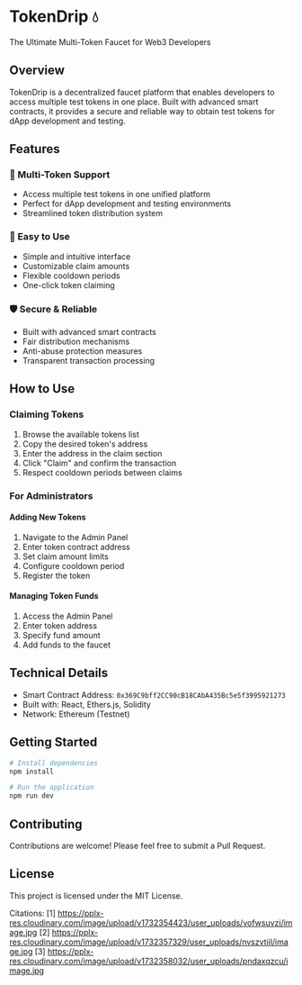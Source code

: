 # TokenDrip 💧

The Ultimate Multi-Token Faucet for Web3 Developers

## Overview

TokenDrip is a decentralized faucet platform that enables developers to access multiple test tokens in one place. Built with advanced smart contracts, it provides a secure and reliable way to obtain test tokens for dApp development and testing.

## Features

### 🔄 Multi-Token Support
- Access multiple test tokens in one unified platform
- Perfect for dApp development and testing environments
- Streamlined token distribution system

### 🎯 Easy to Use
- Simple and intuitive interface
- Customizable claim amounts
- Flexible cooldown periods
- One-click token claiming

### 🛡️ Secure & Reliable
- Built with advanced smart contracts
- Fair distribution mechanisms
- Anti-abuse protection measures
- Transparent transaction processing

## How to Use

### Claiming Tokens
1. Browse the available tokens list
2. Copy the desired token's address
3. Enter the address in the claim section
4. Click "Claim" and confirm the transaction
5. Respect cooldown periods between claims

### For Administrators

#### Adding New Tokens
1. Navigate to the Admin Panel
2. Enter token contract address
3. Set claim amount limits
4. Configure cooldown period
5. Register the token

#### Managing Token Funds
1. Access the Admin Panel
2. Enter token address
3. Specify fund amount
4. Add funds to the faucet

## Technical Details

- Smart Contract Address: `0x369C9bff2CC90cB18CAbA435Bc5e5f3995921273`
- Built with: React, Ethers.js, Solidity
- Network: Ethereum (Testnet)

## Getting Started

```bash
# Install dependencies
npm install

# Run the application
npm run dev
```

## Contributing

Contributions are welcome! Please feel free to submit a Pull Request.

## License

This project is licensed under the MIT License.

Citations:
[1] https://pplx-res.cloudinary.com/image/upload/v1732354423/user_uploads/vofwsuvzi/image.jpg
[2] https://pplx-res.cloudinary.com/image/upload/v1732357329/user_uploads/nvszvtiil/image.jpg
[3] https://pplx-res.cloudinary.com/image/upload/v1732358032/user_uploads/pndaxqzcu/image.jpg
